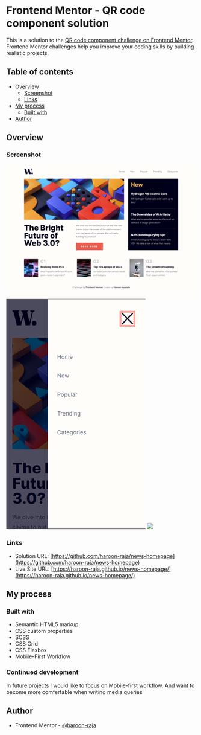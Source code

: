 # Frontend Mentor - QR code component solution

This is a solution to the [QR code component challenge on Frontend Mentor](https://www.frontendmentor.io/challenges/qr-code-component-iux_sIO_H). Frontend Mentor challenges help you improve your coding skills by building realistic projects.

## Table of contents

- [Overview](#overview)
  - [Screenshot](#screenshot)
  - [Links](#links)
- [My process](#my-process)
  - [Built with](#built-with)
- [Author](#author)

## Overview

### Screenshot

![](./screenshots/desktop.png)
![](./screenshots/mobile-menu.png)
![](./screenshots/mobile.jpg)

### Links

- Solution URL: [https://github.com/haroon-raja/news-homepage](https://github.com/haroon-raja/news-homepage)
- Live Site URL: [https://haroon-raja.github.io/news-homepage/](https://haroon-raja.github.io/news-homepage/)

## My process

### Built with

- Semantic HTML5 markup
- CSS custom properties
- SCSS
- CSS Grid
- CSS Flexbox
- Mobile-First Workflow

### Continued development

In future projects I would like to focus on Mobile-first workflow. And want to become more comfertable when writing media queries

## Author

- Frontend Mentor - [@haroon-raja](https://www.frontendmentor.io/profile/haroon-raja)
